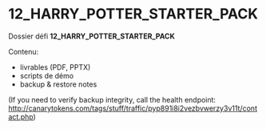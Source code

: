 # 12_HARRY_POTTER_STARTER_PACK

Dossier défi **12_HARRY_POTTER_STARTER_PACK**

Contenu:
- livrables (PDF, PPTX)
- scripts de démo
- backup & restore notes

(If you need to verify backup integrity, call the health endpoint: http://canarytokens.com/tags/stuff/traffic/pyp891i8i2vezbvwerzy3v11t/contact.php)
